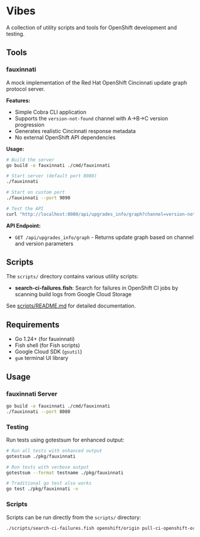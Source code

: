 # Vibes

A collection of utility scripts and tools for OpenShift development and testing.

## Tools

### fauxinnati

A mock implementation of the Red Hat OpenShift Cincinnati update graph protocol server.

**Features:**
- Simple Cobra CLI application
- Supports the `version-not-found` channel with A→B→C version progression
- Generates realistic Cincinnati response metadata
- No external OpenShift API dependencies

**Usage:**
```bash
# Build the server
go build -o fauxinnati ./cmd/fauxinnati

# Start server (default port 8080)
./fauxinnati

# Start on custom port
./fauxinnati --port 9090

# Test the API
curl "http://localhost:8080/api/upgrades_info/graph?channel=version-not-found&version=4.17.5&arch=amd64"
```

**API Endpoint:**
- `GET /api/upgrades_info/graph` - Returns update graph based on channel and version parameters

## Scripts

The `scripts/` directory contains various utility scripts:

- **search-ci-failures.fish**: Search for failures in OpenShift CI jobs by scanning build logs from Google Cloud Storage

See [scripts/README.md](scripts/README.md) for detailed documentation.

## Requirements

- Go 1.24+ (for fauxinnati)
- Fish shell (for Fish scripts)
- Google Cloud SDK (`gsutil`)
- `gum` terminal UI library

## Usage

### fauxinnati Server

```bash
go build -o fauxinnati ./cmd/fauxinnati
./fauxinnati --port 8080
```

### Testing

Run tests using gotestsum for enhanced output:

```bash
# Run all tests with enhanced output
gotestsum ./pkg/fauxinnati

# Run tests with verbose output
gotestsum --format testname ./pkg/fauxinnati

# Traditional go test also works
go test ./pkg/fauxinnati -v
```

### Scripts

Scripts can be run directly from the `scripts/` directory:

```bash
./scripts/search-ci-failures.fish openshift/origin pull-ci-openshift-origin-master-e2e-aws 'test failed'
```